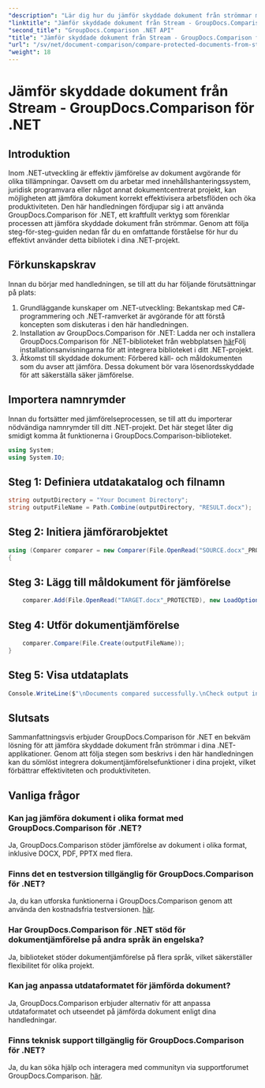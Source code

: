 ```yaml
---
"description": "Lär dig hur du jämför skyddade dokument från strömmar med GroupDocs.Comparison för .NET. Effektivisera din dokumentjämförelseprocess utan ansträngning."
"linktitle": "Jämför skyddade dokument från Stream - GroupDocs.Comparison för .NET"
"second_title": "GroupDocs.Comparison .NET API"
"title": "Jämför skyddade dokument från Stream - GroupDocs.Comparison för .NET"
"url": "/sv/net/document-comparison/compare-protected-documents-from-stream/"
"weight": 18
---
```


# Jämför skyddade dokument från Stream - GroupDocs.Comparison för .NET

## Introduktion
Inom .NET-utveckling är effektiv jämförelse av dokument avgörande för olika tillämpningar. Oavsett om du arbetar med innehållshanteringssystem, juridisk programvara eller något annat dokumentcentrerat projekt, kan möjligheten att jämföra dokument korrekt effektivisera arbetsflöden och öka produktiviteten. Den här handledningen fördjupar sig i att använda GroupDocs.Comparison för .NET, ett kraftfullt verktyg som förenklar processen att jämföra skyddade dokument från strömmar. Genom att följa steg-för-steg-guiden nedan får du en omfattande förståelse för hur du effektivt använder detta bibliotek i dina .NET-projekt.
## Förkunskapskrav
Innan du börjar med handledningen, se till att du har följande förutsättningar på plats:
1. Grundläggande kunskaper om .NET-utveckling: Bekantskap med C#-programmering och .NET-ramverket är avgörande för att förstå koncepten som diskuteras i den här handledningen.
2. Installation av GroupDocs.Comparison för .NET: Ladda ner och installera GroupDocs.Comparison för .NET-biblioteket från webbplatsen [här](https://releases.groupdocs.com/comparison/net/)Följ installationsanvisningarna för att integrera biblioteket i ditt .NET-projekt.
3. Åtkomst till skyddade dokument: Förbered käll- och måldokumenten som du avser att jämföra. Dessa dokument bör vara lösenordsskyddade för att säkerställa säker jämförelse.

## Importera namnrymder
Innan du fortsätter med jämförelseprocessen, se till att du importerar nödvändiga namnrymder till ditt .NET-projekt. Det här steget låter dig smidigt komma åt funktionerna i GroupDocs.Comparison-biblioteket.

```csharp
using System;
using System.IO;
```

## Steg 1: Definiera utdatakatalog och filnamn
```csharp
string outputDirectory = "Your Document Directory";
string outputFileName = Path.Combine(outputDirectory, "RESULT.docx");
```
## Steg 2: Initiera jämförarobjektet
```csharp
using (Comparer comparer = new Comparer(File.OpenRead("SOURCE.docx"_PROTECTED), new LoadOptions() { Password = "1234" }))
{
```
## Steg 3: Lägg till måldokument för jämförelse
```csharp
    comparer.Add(File.OpenRead("TARGET.docx"_PROTECTED), new LoadOptions() { Password = "5678" });
```
## Steg 4: Utför dokumentjämförelse
```csharp
    comparer.Compare(File.Create(outputFileName));
}
```
## Steg 5: Visa utdataplats
```csharp
Console.WriteLine($"\nDocuments compared successfully.\nCheck output in {Directory.GetCurrentDirectory()}.");
```

## Slutsats
Sammanfattningsvis erbjuder GroupDocs.Comparison för .NET en bekväm lösning för att jämföra skyddade dokument från strömmar i dina .NET-applikationer. Genom att följa stegen som beskrivs i den här handledningen kan du sömlöst integrera dokumentjämförelsefunktioner i dina projekt, vilket förbättrar effektiviteten och produktiviteten.
## Vanliga frågor
### Kan jag jämföra dokument i olika format med GroupDocs.Comparison för .NET?
Ja, GroupDocs.Comparison stöder jämförelse av dokument i olika format, inklusive DOCX, PDF, PPTX med flera.
### Finns det en testversion tillgänglig för GroupDocs.Comparison för .NET?
Ja, du kan utforska funktionerna i GroupDocs.Comparison genom att använda den kostnadsfria testversionen. [här](https://releases.groupdocs.com/).
### Har GroupDocs.Comparison för .NET stöd för dokumentjämförelse på andra språk än engelska?
Ja, biblioteket stöder dokumentjämförelse på flera språk, vilket säkerställer flexibilitet för olika projekt.
### Kan jag anpassa utdataformatet för jämförda dokument?
Ja, GroupDocs.Comparison erbjuder alternativ för att anpassa utdataformatet och utseendet på jämförda dokument enligt dina handledningar.
### Finns teknisk support tillgänglig för GroupDocs.Comparison för .NET?
Ja, du kan söka hjälp och interagera med communityn via supportforumet GroupDocs.Comparison. [här](https://forum.groupdocs.com/c/comparison/12).